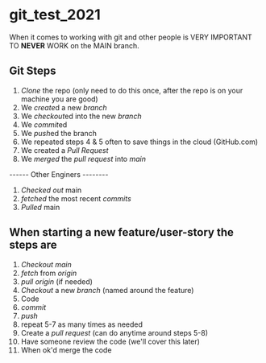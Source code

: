# git_test_2021

When it comes to working with git and other people is VERY IMPORTANT TO **NEVER** WORK on the MAIN branch.

## Git Steps

1. *Clone* the repo (only need to do this once, after the repo is on your machine you are good)
2. We *create*d a new *branch*
3. We *checkout*ed into the new *branch*
4. We *commit*ed
5. We *push*ed the branch
6. We repeated steps 4 & 5 often to save things in the cloud (GitHub.com)
7. We created a *Pull Request*
8. We *merged* the *pull request* into *main*

------ Other Enginers --------
1. *Checked out* main
2. *fetched* the most recent *commits*
3. *Pulled* main

## When starting a new feature/user-story the steps are
1. *Checkout* *main*
2. *fetch* from *origin*
3. *pull origin* (if needed)
4. *Checkout* a new *branch* (named around the feature)
5. Code
6. *commit*
7. *push*
8. repeat 5-7 as many times as needed
9. Create a *pull request* (can do anytime around steps 5-8)
10. Have someone review the code (we'll cover this later)
11. When ok'd merge the code
